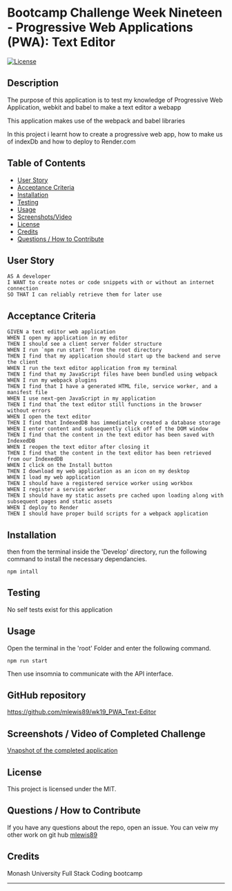 

# Bootcamp Challenge Week Nineteen - Progressive Web Applications (PWA): Text Editor
[![License](https://img.shields.io/badge/License-MIT-blue.svg)](https://opensource.org/licenses/MIT)


## Description

The purpose of this application is to test my knowledge of Progressive Web Application, webkit and babel to make a text editor a webapp

This application makes use of the webpack and babel libraries

In this project i learnt how to create a progressive web app, how to make us of indexDb and how to deploy to Render.com

## Table of Contents
    
- [User Story](#user-story)
- [Acceptance Criteria](#acceptance-criteria)
- [Installation](#installation)
- [Testing](#testing)
- [Usage](#usage)
- [Screenshots/Video](<#screenshots--video-of-completed-challenge>)
- [License](#license)
- [Credits](#credits)
- [Questions / How to Contribute](#questions--how-to-contribute)

## User Story

```
AS A developer
I WANT to create notes or code snippets with or without an internet connection
SO THAT I can reliably retrieve them for later use
```

## Acceptance Criteria

```
GIVEN a text editor web application
WHEN I open my application in my editor
THEN I should see a client server folder structure
WHEN I run `npm run start` from the root directory
THEN I find that my application should start up the backend and serve the client
WHEN I run the text editor application from my terminal
THEN I find that my JavaScript files have been bundled using webpack
WHEN I run my webpack plugins
THEN I find that I have a generated HTML file, service worker, and a manifest file
WHEN I use next-gen JavaScript in my application
THEN I find that the text editor still functions in the browser without errors
WHEN I open the text editor
THEN I find that IndexedDB has immediately created a database storage
WHEN I enter content and subsequently click off of the DOM window
THEN I find that the content in the text editor has been saved with IndexedDB
WHEN I reopen the text editor after closing it
THEN I find that the content in the text editor has been retrieved from our IndexedDB
WHEN I click on the Install button
THEN I download my web application as an icon on my desktop
WHEN I load my web application
THEN I should have a registered service worker using workbox
WHEN I register a service worker
THEN I should have my static assets pre cached upon loading along with subsequent pages and static assets
WHEN I deploy to Render
THEN I should have proper build scripts for a webpack application
```

## Installation

then from the terminal inside the 'Develop' directory, run the following command to install the necessary dependancies.
       
    npm intall


## Testing

No self tests exist for this application

## Usage
    
Open the terminal in the 'root' Folder and enter the following command.

    npm run start

Then use insomnia to communicate with the API interface. 


## GitHub repository
https://github.com/mlewis89/wk19_PWA_Text-Editor


## Screenshots / Video of Completed Challenge
[Vnapshot of the completed application](./assets/Capture.PNG)

## License
This project is licensed under the MIT.
    
## Questions / How to Contribute
    
If you have any questions about the repo, open an issue. You can veiw my other work on git hub [mlewis89](https://github.com/mlewis89/)

## Credits

Monash University Full Stack Coding bootcamp


---
